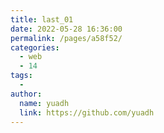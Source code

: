 ```yaml
---
title: last_01
date: 2022-05-28 16:36:00
permalink: /pages/a58f52/
categories:
  - web
  - 14
tags:
  - 
author: 
  name: yuadh
  link: https://github.com/yuadh
---
```

<web-wordPage :page="5"/>